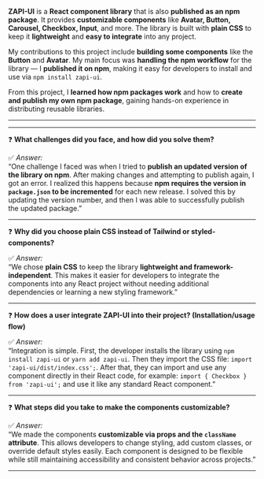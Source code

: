 
**ZAPI-UI** is a **React component library** that is also **published as an npm package**. It provides **customizable components** like **Avatar, Button, Carousel, Checkbox, Input**, and more. The library is built with **plain CSS** to keep it **lightweight** and **easy to integrate** into any project.

My contributions to this project include **building some components** like the **Button** and **Avatar**. My main focus was **handling the npm workflow** for the library — I **published it on npm**, making it easy for developers to install and use via `npm install zapi-ui`.

From this project, I **learned how npm packages work** and how to **create and publish my own npm package**, gaining hands-on experience in distributing reusable libraries.



---
---


❓ **What challenges did you face, and how did you solve them?**

✅ *Answer:*  
“One challenge I faced was when I tried to **publish an updated version of the library on npm**. After making changes and attempting to publish again, I got an error. I realized this happens because **npm requires the version in `package.json` to be incremented** for each new release. I solved this by updating the version number, and then I was able to successfully publish the updated package.”

---
❓ **Why did you choose plain CSS instead of Tailwind or styled-components?**

✅ *Answer:*  
“We chose **plain CSS** to keep the library **lightweight and framework-independent**. This makes it easier for developers to integrate the components into any React project without needing additional dependencies or learning a new styling framework.”

---

❓ **How does a user integrate ZAPI-UI into their project? (Installation/usage flow)**

✅ *Answer:*  
“Integration is simple. First, the developer installs the library using `npm install zapi-ui` or `yarn add zapi-ui`. Then they import the CSS file: `import 'zapi-ui/dist/index.css';`. After that, they can import and use any component directly in their React code, for example: `import { Checkbox } from 'zapi-ui';` and use it like any standard React component.”

---

❓ **What steps did you take to make the components customizable?**

✅ *Answer:*  
“We made the components **customizable via props and the `className` attribute**. This allows developers to change styling, add custom classes, or override default styles easily. Each component is designed to be flexible while still maintaining accessibility and consistent behavior across projects.”

---
